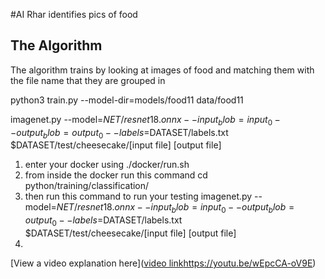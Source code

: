 #AI Rhar identifies pics of food

## The Algorithm

The algorithm trains by looking at images of food and matching them with the file name that they are grouped in

python3 train.py --model-dir=models/food11 data/food11

imagenet.py --model=$NET/resnet18.onnx --input_blob=input_0 --output_blob=output_0 --labels=$DATASET/labels.txt $DATASET/test/cheesecake/[input file] [output file]



1. enter your docker using ./docker/run.sh
2. from inside the docker run this command cd python/training/classification/
3. then run this command to run your testing imagenet.py --model=$NET/resnet18.onnx --input_blob=input_0 --output_blob=output_0 --labels=$DATASET/labels.txt $DATASET/test/cheesecake/[input file] [output file]
4. 
[View a video explanation here]([video link](https://youtu.be/wEpcCA-oV9E)https://youtu.be/wEpcCA-oV9E)

